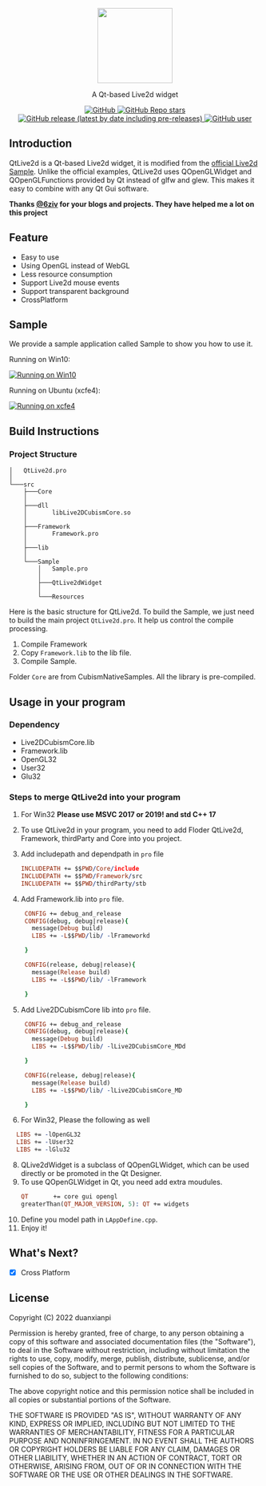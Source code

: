 <p align="center">
  <img src="logo.png" height="150" />
</p>
<p align="center">
  A Qt-based Live2d widget
</p>
<p align="center">
  <a href="https://github.com/duanxianpi/QtLive2d/blob/main/LICENSE.md">  
    <img alt="GitHub" src="https://img.shields.io/github/license/duanxianpi/QtLive2d?label=License">
  </a>
  <a href="https://github.com/duanxianpi/QtLive2d">
    <img alt="GitHub Repo stars" src="https://img.shields.io/github/stars/duanxianpi/QtLive2d"/>
  </a>
  <a href="https://github.com/duanxianpi/QtLive2d/releases">
    <img alt="GitHub release (latest by date including pre-releases)" src="https://img.shields.io/github/v/release/duanxianpi/QtLive2d?include_prereleases&sort=semver">
  </a>
  <a href="https://github.com/duanxianpi">
    <img alt="GitHub user" src="https://img.shields.io/badge/author-duanxianpi-brightgreen"/>
  </a>
</p>

## Introduction
QtLive2d is a Qt-based Live2d widget, it is modified from the [official Live2d Sample](https://github.com/Live2D/CubismNativeSamples). Unlike the official examples, QtLive2d uses QOpenGLWidget and QOpenGLFunctions provided by Qt instead of glfw and glew. This makes it easy to combine with any Qt Gui software.

**Thanks [@6ziv](https://github.com/6ziv) for your blogs and projects. They have helped me a lot on this project**
## Feature
* Easy to use
* Using OpenGL instead of WebGL
* Less resource consumption
* Support Live2d mouse events
* Support transparent background
* CrossPlatform

## Sample
We provide a sample application called Sample to show you how to use it.

Running on Win10:

[![Running on Win10](https://s4.ax1x.com/2022/02/11/HUSmi4.md.png)](https://imgtu.com/i/HUSmi4)

Running on Ubuntu (xcfe4):

[![Running on xcfe4](https://s1.ax1x.com/2023/03/08/ppe7Pkn.md.png)](https://imgse.com/i/ppe7Pkn)
## Build Instructions
### Project Structure
```
│   QtLive2d.pro
│
└───src
    ├───Core
    │
    ├───dll
    │       libLive2DCubismCore.so
    │
    ├───Framework
    │       Framework.pro
    │
    ├───lib
    │
    └───Sample
        │   Sample.pro
        │
        ├───QtLive2dWidget
        │
        └───Resources
```
Here is the basic structure for QtLive2d. To build the Sample, we just need to build the main project `QtLive2d.pro`. It help us control the compile processing. 
1. Compile Framework 
2. Copy `Framework.lib` to the lib file. 
3. Compile Sample.

Folder `Core` are from CubismNativeSamples. All the library is pre-compiled.

## Usage in your program
### Dependency
* Live2DCubismCore.lib
* Framework.lib
* OpenGL32
* User32
* Glu32

### Steps to merge QtLive2d into your program 
1. For Win32 **Please use MSVC 2017 or 2019! and std C++ 17**
1. To use QtLive2d in your program, you need to add Floder QtLive2d, Framework, thirdParty and Core into you project.
2. Add includepath and dependpath in `pro` file
    ```pro
    INCLUDEPATH += $$PWD/Core/include
    INCLUDEPATH += $$PWD/Framework/src
    INCLUDEPATH += $$PWD/thirdParty/stb
    ```
5. Add Framework.lib into `pro` file. 
   ```pro
    CONFIG += debug_and_release
    CONFIG(debug, debug|release){
      message(Debug build)
      LIBS += -L$$PWD/lib/ -lFrameworkd

    }

    CONFIG(release, debug|release){
      message(Release build)
      LIBS += -L$$PWD/lib/ -lFramework

    }
   ```
6. Add Live2DCubismCore lib into `pro` file. 
   ```pro
    CONFIG += debug_and_release
    CONFIG(debug, debug|release){
      message(Debug build)
      LIBS += -L$$PWD/lib/ -lLive2DCubismCore_MDd

    }

    CONFIG(release, debug|release){
      message(Release build)
      LIBS += -L$$PWD/lib/ -lLive2DCubismCore_MD

    }
   ```

7. For Win32, Please the following as well
  ```pro
    LIBS += -lOpenGL32
    LIBS += -lUser32
    LIBS += -lGlu32
  ```
  
8. QLive2dWidget is a subclass of QOpenGLWidget, which can be used directly or be promoted in the Qt Designer.
9. To use QOpenGLWidget in Qt, you need add extra moudules.
    ```pro
    QT       += core gui opengl
    greaterThan(QT_MAJOR_VERSION, 5): QT += widgets
    ```
11. Define you model path in `LAppDefine.cpp`.
12. Enjoy it!

## What's Next?
- [x] Cross Platform

## License
Copyright (C) 2022 duanxianpi

Permission is hereby granted, free of charge, to any person obtaining a copy of this software and associated documentation files (the "Software"), to deal in the Software without restriction, including without limitation the rights to use, copy, modify, merge, publish, distribute, sublicense, and/or sell copies of the Software, and to permit persons to whom the Software is furnished to do so, subject to the following conditions:

The above copyright notice and this permission notice shall be included in all copies or substantial portions of the Software.

THE SOFTWARE IS PROVIDED "AS IS", WITHOUT WARRANTY OF ANY KIND, EXPRESS OR IMPLIED, INCLUDING BUT NOT LIMITED TO THE WARRANTIES OF MERCHANTABILITY, FITNESS FOR A PARTICULAR PURPOSE AND NONINFRINGEMENT. IN NO EVENT SHALL THE AUTHORS OR COPYRIGHT HOLDERS BE LIABLE FOR ANY CLAIM, DAMAGES OR OTHER LIABILITY, WHETHER IN AN ACTION OF CONTRACT, TORT OR OTHERWISE, ARISING FROM, OUT OF OR IN CONNECTION WITH THE SOFTWARE OR THE USE OR OTHER DEALINGS IN THE SOFTWARE.
